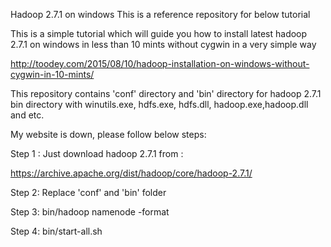 Hadoop 2.7.1 on windows This is a reference repository for below tutorial

This is a simple tutorial which will guide you how to install latest hadoop 2.7.1 on windows in less than 10 mints without cygwin in a very simple way

http://toodey.com/2015/08/10/hadoop-installation-on-windows-without-cygwin-in-10-mints/


This repository contains 'conf' directory and 'bin' directory for hadoop 2.7.1 bin directory with winutils.exe, hdfs.exe, hdfs.dll, hadoop.exe,hadoop.dll and etc.


My website is down, please follow below steps:

Step 1 :
Just download hadoop 2.7.1 from :

https://archive.apache.org/dist/hadoop/core/hadoop-2.7.1/

Step 2:
Replace 'conf' and 'bin' folder

Step 3:
bin/hadoop namenode -format

Step 4: 
bin/start-all.sh
